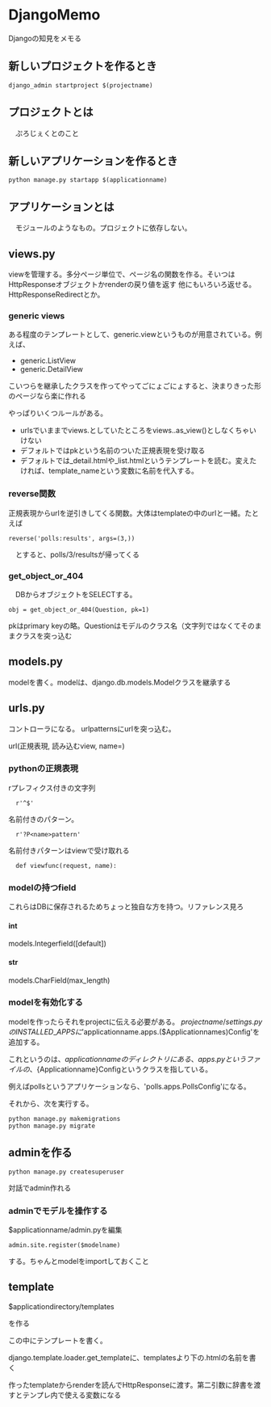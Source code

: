 # DjangoMemo

Djangoの知見をメモる

## 新しいプロジェクトを作るとき

```
django_admin startproject $(projectname)
```

## プロジェクトとは

　ぷろじぇくとのこと

## 新しいアプリケーションを作るとき

```
python manage.py startapp $(applicationname)
```

## アプリケーションとは

　モジュールのようなもの。プロジェクトに依存しない。


## views.py

 viewを管理する。多分ページ単位で、ページ名の関数を作る。そいつはHttpResponseオブジェクトかrenderの戻り値を返す
 他にもいろいろ返せる。HttpResponseRedirectとか。

### generic views

 ある程度のテンプレートとして、generic.viewというものが用意されている。例えば、
 
- generic.ListView
- generic.DetailView

 こいつらを継承したクラスを作ってやってごにょごにょすると、決まりきった形のページなら楽に作れる
 
 やっぱりいくつルールがある。

- urlsでいままでviews.<funcname>としていたところをviews.<ClassName>.as_view()としなくちゃいけない
- デフォルトではpkという名前のついた正規表現を受け取る
- デフォルトでは<modelname>_detail.htmlや<modelname>_list.htmlというテンプレートを読む。変えたければ、template_nameという変数に名前を代入する。

### reverse関数

 正規表現からurlを逆引きしてくる関数。大体はtemplateの中のurlと一緒。たとえば

```
reverse('polls:results', args=(3,))
```

　とすると、polls/3/resultsが帰ってくる

### get_object_or_404

　DBからオブジェクトをSELECTする。

```
obj = get_object_or_404(Question, pk=1)
```

 pkはprimary keyの略。Questionはモデルのクラス名（文字列ではなくてそのままクラスを突っ込む



## models.py

 modelを書く。modelは、django.db.models.Modelクラスを継承する

## urls.py

 コントローラになる。
 urlpatternsにurlを突っ込む。

 url(正規表現, 読み込むview, name=)

### pythonの正規表現

 rプレフィクス付きの文字列
 
```
  r'^$'
```

 名前付きのパターン。
```
  r'?P<name>pattern'
```

 名前付きパターンはviewで受け取れる

```
  def viewfunc(request, name):
```

### modelの持つfield

 これらはDBに保存されるためちょっと独自な方を持つ。リファレンス見ろ

#### int

 models.Integerfield([default])

#### str

 models.CharField(max\_length)

### modelを有効化する

 modelを作ったらそれをprojectに伝える必要がある。
 $projectname/settings.pyのINSTALLED\_APPSに'$applicationname.apps.($Applicationnames)Config'を追加する。

 これというのは、$applicationnameのディレクトリにある、apps.pyというファイルの、${Applicationname}Configというクラスを指している。

 例えばpollsというアプリケーションなら、'polls.apps.PollsConfig'になる。

 それから、次を実行する。

```
python manage.py makemigrations
python manage.py migrate
```

## adminを作る

```
python manage.py createsuperuser
```

対話でadmin作れる


### adminでモデルを操作する

$applicationname/admin.pyを編集

```
admin.site.register($modelname)
```
する。ちゃんとmodelをimportしておくこと


## template

 $applicationdirectory/templates

 を作る

 この中にテンプレートを書く。

 django.template.loader.get\_templateに、templatesより下の.htmlの名前を書く

 作ったtemplateからrenderを読んでHttpResponseに渡す。第二引数に辞書を渡すとテンプレ内で使える変数になる


